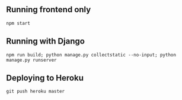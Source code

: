 ## Running frontend only

```
npm start
```

## Running with Django

```
npm run build; python manage.py collectstatic --no-input; python manage.py runserver
```

## Deploying to Heroku

```
git push heroku master
```
